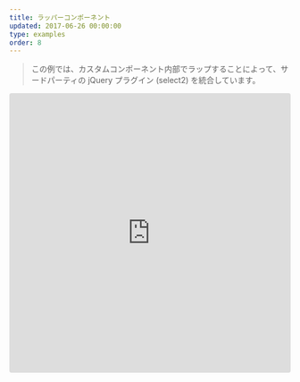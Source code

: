 ```yaml
---
title: ラッパーコンポーネント
updated: 2017-06-26 00:00:00
type: examples
order: 8
---
```


> この例では、カスタムコンポーネント内部でラップすることによって、サードパーティの jQuery プラグイン (select2) を統合しています。

<iframe src="https://codesandbox.io/embed/github/vuejs/vuejs.org/tree/master/src/v2/examples/vue-20-wrapper-component?codemirror=1&hidedevtools=1&hidenavigation=1&theme=light" style="width:100%; height:500px; border:0; border-radius: 4px; overflow:hidden;" title="vue-20-template-compilation" allow="geolocation; microphone; camera; midi; vr; accelerometer; gyroscope; payment; ambient-light-sensor; encrypted-media; usb" sandbox="allow-modals allow-forms allow-popups allow-scripts allow-same-origin"></iframe>
